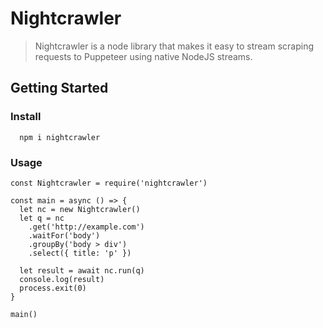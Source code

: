 # Nightcrawler

> Nightcrawler is a node library that makes it easy to stream scraping requests to Puppeteer using native NodeJS streams.

## Getting Started

### Install

```
  npm i nightcrawler
```

### Usage

```
const Nightcrawler = require('nightcrawler')

const main = async () => {
  let nc = new Nightcrawler()
  let q = nc
    .get('http://example.com')
    .waitFor('body')
    .groupBy('body > div')
    .select({ title: 'p' })

  let result = await nc.run(q)
  console.log(result)
  process.exit(0)
}

main()
```
